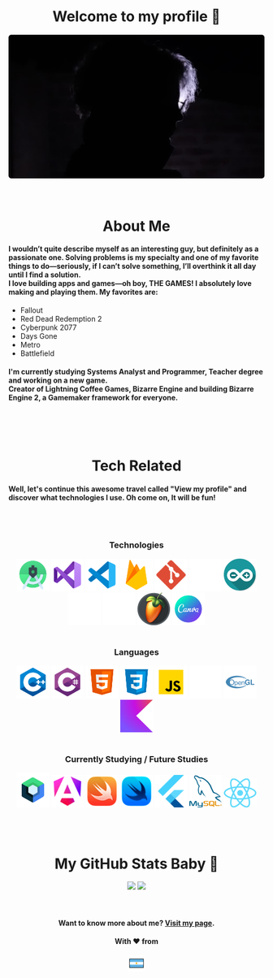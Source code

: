 <div align="center">
  <div>
    <h1>Welcome to my profile 👋</h1>
    <img src="./assets/background_alt.png" width=512px height=auto alt="Bruno Photo">
  </div>

  <br>
  <br>

  <!-- About Me -->
  <h1>About Me</h1>
  <div align="left">
    <h4>I wouldn’t quite describe myself as an interesting guy, but definitely as a passionate one. Solving problems is my specialty and one of my favorite things to do—seriously, if I can’t solve something, I’ll overthink it all day until I find a solution.<br>I love building apps and games—oh boy, THE GAMES! I absolutely love making and playing them. My favorites are:</h4>
    <ul>
      <li>Fallout</li>
      <li>Red Dead Redemption 2</li>
      <li>Cyberpunk 2077</li>
      <li>Days Gone</li>
      <li>Metro</li>
      <li>Battlefield</li>
    </ul>
    <h4>I'm currently studying Systems Analyst and Programmer, Teacher degree and working on a new game.<br>Creator of Lightning Coffee Games, Bizarre Engine and building Bizarre Engine 2, a Gamemaker framework for everyone.</h4>
  </div>

  <br>
  <br>
  <br>

  <!-- Tech -->
  <h1>Tech Related</h1>
  <div align="left">
    <h4>Well, let's continue this awesome travel called "View my profile" and discover what technologies I use. Oh come on, It will be fun!</h4>
    <br>
    <br>
    <div align="center">
      <h3>Technologies</h3>
      <img src="./assets/tech/androidstudio.png" width=64px height=auto title="Android Studio" alt="GitHub logo">
      <img src="./assets/tech/vs2019.png" width=64px height=auto title="Visual Studio 2019" alt="Visual Studio 2019 logo">
      <img src="./assets/tech/vsc.png" width=64px height=auto title="Visual Studio Code" alt="Visual Studio Code logo">
      <img src="./assets/tech/firebase.png" width=64px height=auto title="Firebase" alt="Firebase logo">
      <img src="./assets/tech/git.png" width=64px height=auto title="Git" alt="Git logo">
      <img src="./assets/tech/github.png" width=64px height=auto title="GitHub" alt="GitHub logo">
      <img src="./assets/tech/arduino.png" width=64px height=auto title="Arduino" alt="Arduino logo">
      <img src="./assets/tech/gamemaker.png" width=64px height=auto title="Gamemaker" alt="Gamemaker logo">
      <img src="./assets/tech/unrealengine4.png" width=64px height=auto title="Unreal Engine 4" alt="Unreal Engine 4 logo">
      <img src="./assets/tech/flstudio.png" width=64px height=auto title="FL Studio" alt="FL Studio logo">
      <img src="./assets/tech/canva.png" width=64px height=auto title="Canva" alt="Canva logo">
      <br>
      <br>
      <h3>Languages</h3>
      <img src="./assets/lang/cpp.png" width=64px height=auto title="C++" alt="C++ logo">
      <img src="./assets/lang/csharp.png" width=64px height=auto title="C#" alt="C# logo">
      <img src="./assets/lang/html.png" width=64px height=auto title="HTML5" alt="HTML5 logo">
      <img src="./assets/lang/css.png" width=64px height=auto title="CSS3" alt="CSS3 logo">
      <img src="./assets/lang/javascript.png" width=64px height=auto title="JavaScript" alt="JavaScript logo">
      <img src="./assets/lang/gml.png" width=64px height=auto title="GML" alt="GML logo">
      <img src="./assets/lang/glsl.png" width=64px height=auto title="GLSL" alt="GLSL logo">
      <img src="./assets/lang/kotlin.png" width=64px height=auto title="Kotlin" alt="Kotlin logo">
      <br>
      <br>
      <h3>Currently Studying / Future Studies</h3>
      <img src="./assets/tech/jetpackcompose.png" width=64px height=auto title="Jetpack Compose" alt="Jetpack Compose logo">
      <img src="./assets/tech/angular.png" width=64px height=auto title="Angular" alt="Angular logo">
      <img src="./assets/lang/swift.png" width=64px height=auto title="Swift" alt="Swift logo">
      <img src="./assets/tech/swiftui.png" width=64px height=auto title="SwiftUI" alt="SwiftUI logo">
      <img src="./assets/tech/flutter.png" width=64px height=auto title="Flutter" alt="Flutter logo">
      <img src="./assets/tech/mysql.png" width=64px height=auto title="MySQL" alt="MySQL logo">
      <img src="./assets/tech/react.png" width=64px height=auto title="React" alt="React logo">
    </div>
  </div>

  <br>
  <br>
  <br>

  <!-- Git Stats -->
  <div>
    <h1>My GitHub Stats Baby 💋</h1>
    <a href="https://github.com/BRUNOO1545" style="text-decoration: none">
      <img height="180em" src="https://github-readme-stats.vercel.app/api?username=BRUNOO1545&show_icons=true&theme=radical&include_all_commits=true&count_private=true"/>
      <img height="180em" src="https://github-readme-stats.vercel.app/api/top-langs/?username=BRUNOO1545&show_icons=true&theme=radical&layout=compact&langs_count=6&count_private=true"/>
    </a>
  </div>

  <br>
  <br>

  <!-- End -->
  <div>
    <h4>Want to know more about me? <a href="https://brunoo1545.github.io">Visit my page</a>.</h4>
    <h4>With ❤ from</h4>
    <img src="./assets/argentina_emoji.png" width=32px height=auto alt="Argentina Flag">
  </div>
</div>
